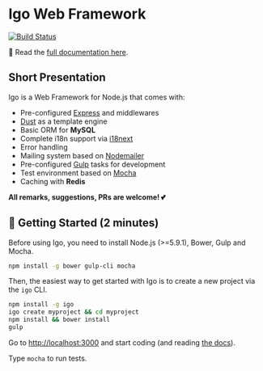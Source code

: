 # Igo Web Framework

[![Build Status](https://travis-ci.org/igocreate/igo.svg?branch=master)](https://travis-ci.org/igocreate/igo)

📖 Read the [full documentation here](/docs/README.md).

## Short Presentation

Igo is a Web Framework for Node.js that comes with:
- Pre-configured [Express](http://expressjs.com/) and middlewares
- [Dust](http://www.dustjs.com/) as a template engine
- Basic ORM for **MySQL**
- Complete i18n support via [i18next](http://i18next.com/)
- Error handling
- Mailing system based on [Nodemailer](https://github.com/nodemailer/nodemailer)
- Pre-configured [Gulp](http://gulpjs.com/) tasks for development
- Test environment based on [Mocha](https://mochajs.org/)
- Caching with **Redis**

**All remarks, suggestions, PRs are welcome! 💕**

## 🚀 Getting Started (2 minutes)

Before using Igo, you need to install Node.js (>=5.9.1), Bower, Gulp and Mocha.
```sh
npm install -g bower gulp-cli mocha
```

Then, the easiest way to get started with Igo is to create a new project via the `igo` CLI.

```sh
npm install -g igo
igo create myproject && cd myproject
npm install && bower install
gulp
```

Go to [http://localhost:3000](http://localhost:3000) and start coding (and reading [the docs](/docs/README.md)).

Type ```mocha``` to run tests.
